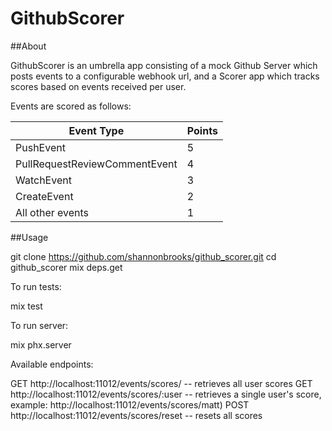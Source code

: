 # GithubScorer

##About

GithubScorer is an umbrella app consisting of a mock Github Server which posts events to a configurable webhook url, and a Scorer app which tracks scores based on events received per user.

Events are scored as follows:

| Event Type | Points |
|------------|--------|
| PushEvent  | 5 |
| PullRequestReviewCommentEvent | 4 |
| WatchEvent | 3 |
| CreateEvent | 2 |
| All other events | 1 |

##Usage

git clone https://github.com/shannonbrooks/github_scorer.git
cd github_scorer
mix deps.get

To run tests:

mix test

To run server:

mix phx.server

Available endpoints:

GET http://localhost:11012/events/scores/ -- retrieves all user scores
GET http://localhost:11012/events/scores/:user -- retrieves a single user's score, example: http://localhost:11012/events/scores/matt)
POST http://localhost:11012/events/scores/reset -- resets all scores

